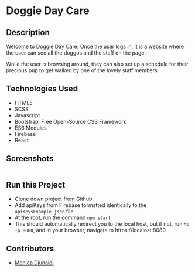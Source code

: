 # Doggie Day Care

## Description
Welcome to Doggie Day Care. Once the user logs in, it is a website where the user can see all the doggos and the staff on the page. 

While the user is browsing around, they can also set up a schedule for their precious pup to get walked by one of the lovely staff members.

## Technologies Used
* HTML5
* SCSS
* Javascript
* Bootstrap: Free Open-Source CSS Framework
* ES6 Modules
* Firebase
* React

## Screenshots
![]()

## Run this Project
* Clone down project from Github
* Add apiKeys from Firebase formatted identically to the `apiKeysExample.json` file
* At the root, run the command `npm start`
* This should automatically redirect you to the local host, but if not, run `hs -p 8080`, and in your browser, navigate to https://localost:8080

## Contributors
* [Monica Djunaidi](https://github.com/djunaim)
